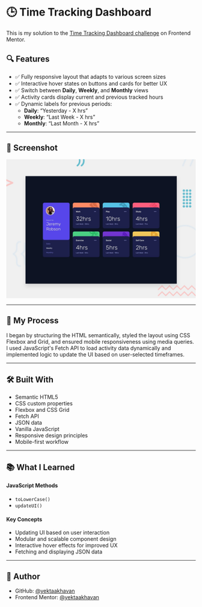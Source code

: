 # 🕒 Time Tracking Dashboard

This is my solution to the [Time Tracking Dashboard challenge](https://www.frontendmentor.io/learning-paths/javascript-fundamentals-oR7g6-mTZ-/steps/682e11f29b5ac95dc56efcdc/challenge/start) on Frontend Mentor.

## 🔍 Features

- ✅ Fully responsive layout that adapts to various screen sizes
- ✅ Interactive hover states on buttons and cards for better UX
- ✅ Switch between **Daily**, **Weekly**, and **Monthly** views
- ✅ Activity cards display current and previous tracked hours
- ✅ Dynamic labels for previous periods:
  - **Daily**: “Yesterday - X hrs”
  - **Weekly**: “Last Week - X hrs”
  - **Monthly**: “Last Month - X hrs”

---

## 📸 Screenshot

![Preview](./preview.jpg)

---

## 🚀 My Process

I began by structuring the HTML semantically, styled the layout using CSS Flexbox and Grid, and ensured mobile responsiveness using media queries. I used JavaScript's Fetch API to load activity data dynamically and implemented logic to update the UI based on user-selected timeframes.

---

## 🛠️ Built With

- Semantic HTML5
- CSS custom properties
- Flexbox and CSS Grid
- Fetch API
- JSON data
- Vanilla JavaScript
- Responsive design principles
- Mobile-first workflow

---

## 📚 What I Learned

#### JavaScript Methods

- `toLowerCase()`
- `updateUI()`

#### Key Concepts

- Updating UI based on user interaction
- Modular and scalable component design
- Interactive hover effects for improved UX
- Fetching and displaying JSON data

---

## 👤 Author

- GitHub: [@yektaakhavan](https://github.com/yektaakhavan)
- Frontend Mentor: [@yektaakhavan](https://www.frontendmentor.io/profile/yektaakhavan)
